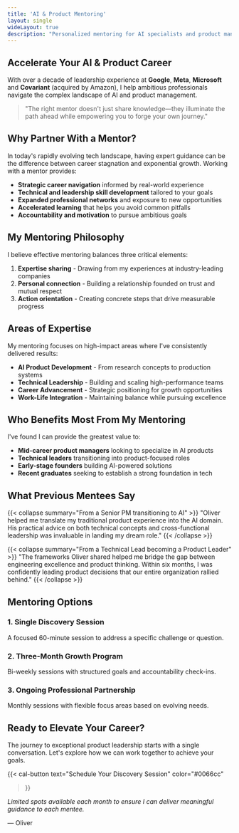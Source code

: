 ```yaml
---
title: 'AI & Product Mentoring'
layout: single
wideLayout: true
description: "Personalized mentoring for AI specialists and product managers from an experienced leader at Google, Meta, Microsoft, and Covariant."
---
```


## Accelerate Your AI & Product Career

With over a decade of leadership experience at **Google**, **Meta**, **Microsoft** and **Covariant** (acquired by Amazon), I help ambitious professionals navigate the complex landscape of AI and product management.

> "The right mentor doesn't just share knowledge—they illuminate the path ahead while empowering you to forge your own journey." 

## Why Partner With a Mentor?

In today's rapidly evolving tech landscape, having expert guidance can be the difference between career stagnation and exponential growth. Working with a mentor provides:

- **Strategic career navigation** informed by real-world experience
- **Technical and leadership skill development** tailored to your goals
- **Expanded professional networks** and exposure to new opportunities
- **Accelerated learning** that helps you avoid common pitfalls
- **Accountability and motivation** to pursue ambitious goals

## My Mentoring Philosophy

I believe effective mentoring balances three critical elements:

1. **Expertise sharing** - Drawing from my experiences at industry-leading companies
2. **Personal connection** - Building a relationship founded on trust and mutual respect
3. **Action orientation** - Creating concrete steps that drive measurable progress

## Areas of Expertise

My mentoring focuses on high-impact areas where I've consistently delivered results:

- **AI Product Development** - From research concepts to production systems
- **Technical Leadership** - Building and scaling high-performance teams
- **Career Advancement** - Strategic positioning for growth opportunities
- **Work-Life Integration** - Maintaining balance while pursuing excellence

## Who Benefits Most From My Mentoring

I've found I can provide the greatest value to:

- **Mid-career product managers** looking to specialize in AI products
- **Technical leaders** transitioning into product-focused roles
- **Early-stage founders** building AI-powered solutions
- **Recent graduates** seeking to establish a strong foundation in tech

## What Previous Mentees Say

{{< collapse summary="From a Senior PM transitioning to AI" >}}
"Oliver helped me translate my traditional product experience into the AI domain. His practical advice on both technical concepts and cross-functional leadership was invaluable in landing my dream role."
{{< /collapse >}}

{{< collapse summary="From a Technical Lead becoming a Product Leader" >}}
"The frameworks Oliver shared helped me bridge the gap between engineering excellence and product thinking. Within six months, I was confidently leading product decisions that our entire organization rallied behind."
{{< /collapse >}}

## Mentoring Options

### 1. **Single Discovery Session**
A focused 60-minute session to address a specific challenge or question.

### 2. **Three-Month Growth Program**
Bi-weekly sessions with structured goals and accountability check-ins.

### 3. **Ongoing Professional Partnership**
Monthly sessions with flexible focus areas based on evolving needs.

## Ready to Elevate Your Career?

The journey to exceptional product leadership starts with a single conversation. Let's explore how we can work together to achieve your goals.

{{< cal-button 
    text="Schedule Your Discovery Session" 
    color="#0066cc"
>}}

*Limited spots available each month to ensure I can deliver meaningful guidance to each mentee.*

— Oliver
